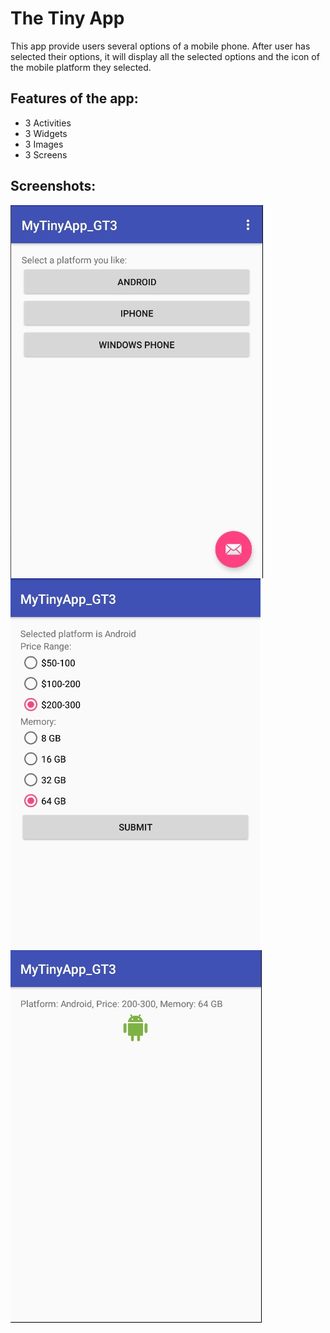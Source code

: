 # The Tiny App

This app provide users several options of a mobile phone. After user has selected their options, it will display all the selected options and the icon of the mobile platform they selected.

## Features of the app:
- 3 Activities
- 3 Widgets
- 3 Images
- 3 Screens

## Screenshots:
<img src="1.jpg" align="middle">

<img src="2.jpg" align="middle">

<img src="3.jpg" align="middle">